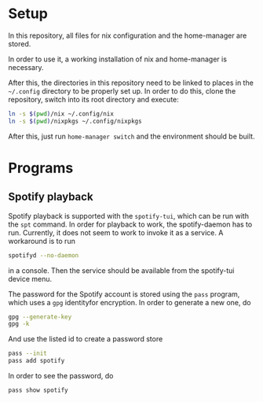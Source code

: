 # Setup

In this repository, all files for nix configuration and the home-manager are stored.

In order to use it, a working installation of nix and home-manager is necessary.

After this, the directories in this repository need to be linked to places in the
`~/.config` directory to be properly set up. In order to do this, clone the
repository, switch into its root directory and execute:

```bash
ln -s $(pwd)/nix ~/.config/nix
ln -s $(pwd)/nixpkgs ~/.config/nixpkgs
```

After this, just run `home-manager switch` and the environment should be built.

# Programs

## Spotify playback

Spotify playback is supported with the `spotify-tui`, which can be run with the `spt` command.
In order for playback to work, the spotify-daemon has to run. Currently, it does not seem
to work to invoke it as a service. A workaround is to run
```bash
spotifyd --no-daemon
```
in a console. Then the service should be available from the spotify-tui device menu.

The password for the Spotify account is stored using the `pass` program, which uses
a `gpg` identityfor encryption. In order to generate a new one, do
```bash
gpg --generate-key
gpg -k
```

And use the listed id to create a password store

```bash
pass --init
pass add spotify
```

In order to see the password, do
```
pass show spotify
```
